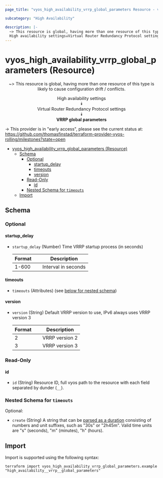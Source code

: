 ```yaml
---
page_title: "vyos_high_availability_vrrp_global_parameters Resource - vyos"

subcategory: "High Availability"

description: |-
  ~> This resource is global, having more than one resource of this type is likely to cause configuration drift / conflicts.
  High availability settings⯯Virtual Router Redundancy Protocol settings⯯VRRP global parameters
---
```


# vyos_high_availability_vrrp_global_parameters (Resource)
<center>

~> This resource is global, having more than one resource of this type is likely to cause configuration drift / conflicts.

High availability settings  
⯯  
Virtual Router Redundancy Protocol settings  
⯯  
**VRRP global parameters**


</center>

-> This provider is in "early access", please see the current status at: https://github.com/thomasfinstad/terraform-provider-vyos-rolling/milestones?state=open

<!--TOC-->

- [vyos_high_availability_vrrp_global_parameters (Resource)](#vyos_high_availability_vrrp_global_parameters-resource)
  - [Schema](#schema)
    - [Optional](#optional)
      - [startup_delay](#startup_delay)
      - [timeouts](#timeouts)
      - [version](#version)
    - [Read-Only](#read-only)
      - [id](#id)
    - [Nested Schema for `timeouts`](#nested-schema-for-timeouts)
  - [Import](#import)

<!--TOC-->

<!-- schema generated by tfplugindocs -->
## Schema

### Optional

#### startup_delay
- `startup_delay` (Number) Time VRRP startup process (in seconds)

    |  Format  &emsp;|  Description          |
    |----------|-----------------------|
    |  1-600   &emsp;|  Interval in seconds  |
#### timeouts
- `timeouts` (Attributes) (see [below for nested schema](#nestedatt--timeouts))
#### version
- `version` (String) Default VRRP version to use, IPv6 always uses VRRP version 3

    |  Format  &emsp;|  Description     |
    |----------|------------------|
    |  2       &emsp;|  VRRP version 2  |
    |  3       &emsp;|  VRRP version 3  |

### Read-Only

#### id
- `id` (String) Resource ID, full vyos path to the resource with each field separated by dunder (`__`).

<a id="nestedatt--timeouts"></a>
### Nested Schema for `timeouts`

Optional:

- `create` (String) A string that can be [parsed as a duration](https://pkg.go.dev/time#ParseDuration) consisting of numbers and unit suffixes, such as &#34;30s&#34; or &#34;2h45m&#34;. Valid time units are &#34;s&#34; (seconds), &#34;m&#34; (minutes), &#34;h&#34; (hours).

## Import

Import is supported using the following syntax:

```shell
terraform import vyos_high_availability_vrrp_global_parameters.example "high_availability__vrrp__global_parameters"
```
